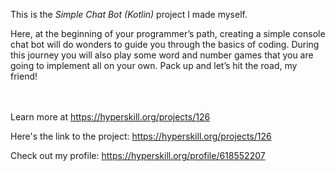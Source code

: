 This is the *Simple Chat Bot (Kotlin)* project I made myself.


<p>Here, at the beginning of your programmer’s path, creating a simple console chat bot will do wonders to guide you through the basics of coding. During this journey you will also play some word and number games that you are going to implement all on your own. Pack up and let’s hit the road, my friend!</p><br/><br/>Learn more at <a href="https://hyperskill.org/projects/126?utm_source=ide&utm_medium=ide&utm_campaign=ide&utm_content=project-card">https://hyperskill.org/projects/126</a>

Here's the link to the project: https://hyperskill.org/projects/126

Check out my profile: https://hyperskill.org/profile/618552207